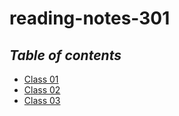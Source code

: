 # reading-notes-301

## _Table of contents_
* [Class 01](https://alkhateeb49.github.io/reading-notes-301/class-01)
* [Class 02](https://alkhateeb49.github.io/reading-notes-301/class-02)
* [Class 03](https://alkhateeb49.github.io/reading-notes-301/class-03)
